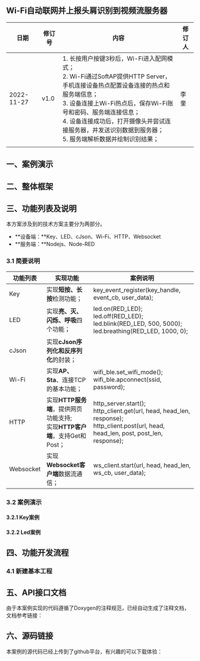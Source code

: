 ## Wi-Fi自动联网并上报头肩识别到视频流服务器



| 日期       | 修订号 | 内容                                                         | 修订人 |
| ---------- | ------ | ------------------------------------------------------------ | ------ |
| 2022-11-27 | v1.0   | 1. 长按用户按键3秒后，Wi-Fi进入配网模式；<br />2. Wi-Fi通过SoftAP提供HTTP Server，手机连接设备热点配置设备连接的热点和服务端信息；<br />3. 设备连接上Wi-Fi热点后，保存Wi-Fi账号和密码、服务端连接信息；<br />4. 设备连接成功后，打开摄像头并尝试连接服务器，并发送识别数据到服务器；<br />5. 服务端解析数据并绘制识别结果； | 李奎   |
|            |        |                                                              |        |



## 一、案例演示



## 二、整体框架



## 三、功能列表及说明

本方案涉及到的技术方案主要分为两部分。

- **设备端：**Key、LED、cJson、Wi-Fi、HTTP、Websocket
- **服务端：**Nodejs、Node-RED



### 3.1 简要说明

| 功能列表  | 实现功能                                                     | 案例说明                                                     |
| --------- | ------------------------------------------------------------ | ------------------------------------------------------------ |
| Key       | 实现**短按、长按**检测功能；                                 | key_event_register(key_handle, event_cb, user_data);         |
| LED       | 实现**亮、灭、闪烁、呼吸**四个功能；                         | led.on(RED_LED);<br />led.off(RED_LED);<br />led.blink(RED_LED, 500, 5000);<br />led.breathing(RED_LED, 1000, 0); |
| cJson     | 实现**cJson序列化和反序列化**的封装；                        |                                                              |
| Wi-Fi     | 实现**AP、Sta**、连接TCP的基本功能；                         | wifi_ble.set_wifi_mode();<br />wifi_ble.apconnect(ssid, password); |
| HTTP      | 实现**HTTP服务端**，提供网页功能支持;<br />实现**HTTP客户端**，支持Get和Post； | http_server.start();<br />http_client.get(url, head, head_len, response);<br />http_client.post(url, head, head_len, post, post_len, response); |
| Websocket | 实现**Websocket客户端**数据流通信；                          | ws_client.start(url, head, head_len, ws_cb, user_data);      |



### 3.2 案例演示

#### 3.2.1 Key案例

#### 3.2.2 Led案例



## 四、功能开发流程

### 4.1 新建基本工程



## 五、API接口文档

由于本案例实现的代码遵循了Doxygen的注释规范，已经自动生成了注释文档，文档参考链接：



## 六、源码链接

本案例的源代码已经上传到了github平台，有兴趣的可以下载体验：
